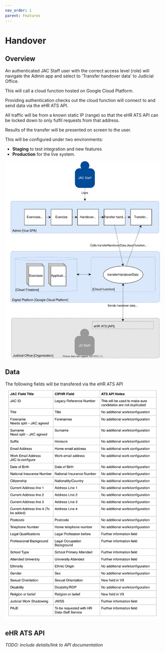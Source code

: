 ```yaml
---
nav_order: 1
parent: Features
---
```


# Handover
## Overview

An authenticated JAC Staff user with the correct access level (role) will navigate the Admin app and select to 'Transfer handover data' to Judicial Office.

This will call a cloud function hosted on Google Cloud Platform.

Providing authentication checks out the cloud function will connect to and send data via the eHR ATS API.

All traffic will be from a known static IP (range) so that the eHR ATS API can be locked down to only fulfil requests from that address.

Results of the transfer will be presented on screen to the user.


This will be configured under two environments:
- **Staging** to test integration and new features
- **Production** for the live system.

![Judicial Office handover](./jac-digital-platform-architecture-Component%20-%20JO%20Handover.svg)

## Data

The following fields will be transfered via the eHR ATS API
![Field map](jac-ciphr-field-map.png)

## eHR ATS API
*TODO: include details/link to API documentation*
